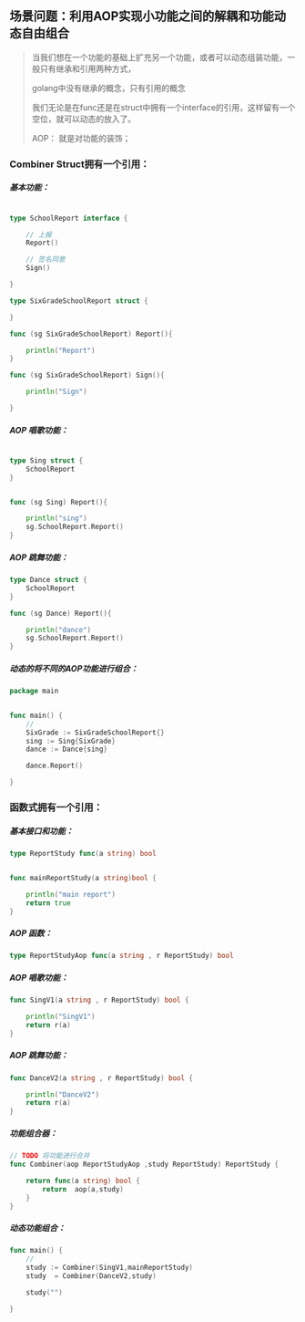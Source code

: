 



## 场景问题：利用AOP实现小功能之间的解耦和功能动态自由组合 

> 当我们想在一个功能的基础上扩充另一个功能，或者可以动态组装功能，一般只有继承和引用两种方式，
>
> golang中没有继承的概念，只有引用的概念
>
> 我们无论是在func还是在struct中拥有一个interface的引用，这样留有一个空位，就可以动态的放入了。
>
> AOP： 就是对功能的装饰；



### Combiner Struct拥有一个引用：

##### 基本功能：

```go

type SchoolReport interface {

	// 上报
	Report()

	// 签名同意
	Sign()

}

type SixGradeSchoolReport struct {

}

func (sg SixGradeSchoolReport) Report(){

	println("Report")
}

func (sg SixGradeSchoolReport) Sign(){

	println("Sign")

}
```

##### AOP 唱歌功能：

```go

type Sing struct {
	SchoolReport
}


func (sg Sing) Report(){

	println("sing")
	sg.SchoolReport.Report()
}


```

##### AOP 跳舞功能：

```go
type Dance struct {
	SchoolReport
}

func (sg Dance) Report(){

	println("dance")
	sg.SchoolReport.Report()
}


```



##### 动态的将不同的AOP功能进行组合： 

```go
package main


func main() {
	//
	SixGrade := SixGradeSchoolReport{}
	sing := Sing{SixGrade}
	dance := Dance{sing}

	dance.Report()

}
```



### 函数式拥有一个引用：

##### 基本接口和功能：

```go
type ReportStudy func(a string) bool


func mainReportStudy(a string)bool {

	println("main report")
	return true
}

```



##### AOP 函数：

```go
type ReportStudyAop func(a string , r ReportStudy) bool
```



##### AOP 唱歌功能：

```go
func SingV1(a string , r ReportStudy) bool {

	println("SingV1")
	return r(a)
}
```

##### AOP 跳舞功能：

```go
func DanceV2(a string , r ReportStudy) bool {

	println("DanceV2")
	return r(a)
}
```



##### 功能组合器：

```go
// TODO 将功能进行合并
func Combiner(aop ReportStudyAop ,study ReportStudy) ReportStudy {

	return func(a string) bool {
		return  aop(a,study)
	}
}
```



##### 动态功能组合：

```go
func main() {
	//
	study := Combiner(SingV1,mainReportStudy)
	study  = Combiner(DanceV2,study)

	study("")

}
```















